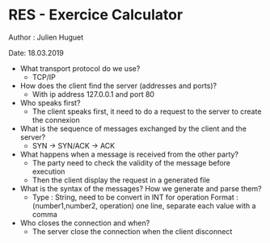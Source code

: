 # RES - Exercice Calculator

Author : Julien Huguet

Date: 18.03.2019



- What transport protocol do we use?
  - TCP/IP
- How does the client find the server (addresses and ports)?
  - With ip address 127.0.0.1 and port 80
- Who speaks first?
  - The client speaks first, it need to do a request to the server to create the connexion
- What is the sequence of messages exchanged by the client and the server?
  - SYN -> SYN/ACK -> ACK
- What happens when a message is received from the other party?
  - The party need to check the validity of the message before execution
  - Then the client display the request in a generated file
- What is the syntax of the messages? How we generate and parse them?
  - Type : String, need to be convert in INT for operation Format : (number1,number2, operation) one line, separate each value with a comma
- Who closes the connection and when?
  - The server close the connection when the client disconnect